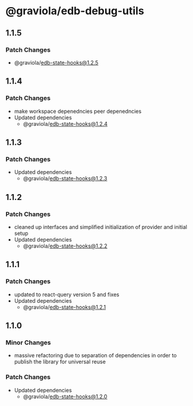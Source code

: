 # @graviola/edb-debug-utils

## 1.1.5

### Patch Changes

- @graviola/edb-state-hooks@1.2.5

## 1.1.4

### Patch Changes

- make workspace depenedncies peer depenedncies
- Updated dependencies
  - @graviola/edb-state-hooks@1.2.4

## 1.1.3

### Patch Changes

- Updated dependencies
  - @graviola/edb-state-hooks@1.2.3

## 1.1.2

### Patch Changes

- cleaned up interfaces and simplified initialization of provider and initial setup
- Updated dependencies
  - @graviola/edb-state-hooks@1.2.2

## 1.1.1

### Patch Changes

- updated to react-query version 5 and fixes
- Updated dependencies
  - @graviola/edb-state-hooks@1.2.1

## 1.1.0

### Minor Changes

- massive refactoring due to separation of dependencies in order to publish the library for universal reuse

### Patch Changes

- Updated dependencies
  - @graviola/edb-state-hooks@1.2.0

